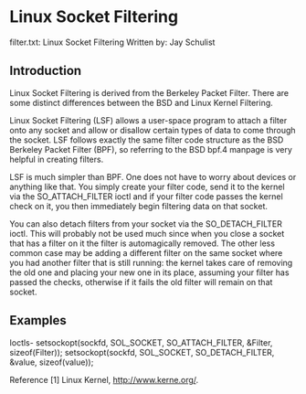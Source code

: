 # Linux Socket Filtering

filter.txt: Linux Socket Filtering Written by: Jay Schulist

## Introduction

Linux Socket Filtering is derived from the Berkeley Packet Filter. There are some distinct differences between the BSD and Linux Kernel Filtering.

Linux Socket Filtering (LSF) allows a user-space program to attach a filter onto any socket and allow or disallow certain types of data to come through the socket. LSF follows exactly the same filter code structure as the BSD Berkeley Packet Filter (BPF), so referring to the BSD bpf.4 manpage is very helpful in creating filters.

LSF is much simpler than BPF. One does not have to worry about devices or anything like that. You simply create your filter code, send it to the kernel via the SO\_ATTACH\_FILTER ioctl and if your filter code passes the kernel check on it, you then immediately begin filtering data on that socket.

You can also detach filters from your socket via the SO\_DETACH\_FILTER ioctl. This will probably not be used much since when you close a socket that has a filter on it the filter is automagically removed. The other less common case may be adding a different filter on the same socket where you had another filter that is still running: the kernel takes care of removing the old one and placing your new one in its place, assuming your filter has passed the checks, otherwise if it fails the old filter will remain on that socket.

## Examples

Ioctls- setsockopt(sockfd, SOL\_SOCKET, SO\_ATTACH\_FILTER, \&Filter, sizeof(Filter)); setsockopt(sockfd, SOL\_SOCKET, SO\_DETACH\_FILTER, \&value, sizeof(value));

Reference \[1] Linux Kernel, http://www.kerne.org/.
